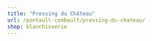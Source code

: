 ```yaml
---
title: "Pressing du Château"
url: /pontault-combault/pressing-du-chateau/
shop: blanchisserie
---
```

